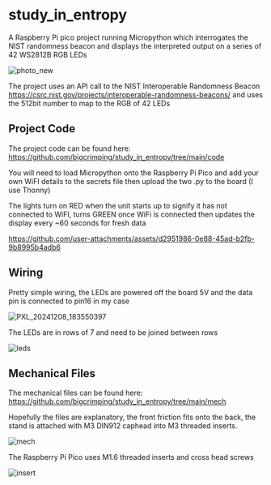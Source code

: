 # study_in_entropy

A Raspberry Pi pico project running Micropython which interrogates the NIST randomness beacon and displays the interpreted output on a series of 42 WS2812B RGB LEDs

![photo_new](https://github.com/user-attachments/assets/26def34b-f47a-4962-a53e-559a804cdda8)



The project uses an API call to the NIST Interoperable Randomness Beacon https://csrc.nist.gov/projects/interoperable-randomness-beacons/ and uses the 512bit number to map to the RGB of 42 LEDs

## Project Code

The project code can be found here: https://github.com/bigcrimping/study_in_entropy/tree/main/code

You will need to load Micropython onto the Raspberry Pi Pico and add your own WiFI details to the secrets file then upload the two .py to the board (I use Thonny)

The lights turn on RED when the unit starts up to signify it has not connected to WiFI, turns GREEN once WiFi is connected then updates the display every ~60 seconds for fresh data



https://github.com/user-attachments/assets/d2951986-0e88-45ad-b2fb-9b8995b4adb6



## Wiring

Pretty simple wiring, the LEDs are powered off the board 5V and the data pin is connected to pin16 in my case

![PXL_20241208_183550397](https://github.com/user-attachments/assets/8205d631-c448-4963-a02e-ccc2876c934c)

The LEDs are in rows of 7 and need to be joined between rows

![leds](https://github.com/user-attachments/assets/d84263f3-3c0e-4c1b-b9ac-a2d2a1e6bca2)

## Mechanical Files

The mechanical files can be found here: https://github.com/bigcrimping/study_in_entropy/tree/main/mech

Hopefully the files are explanatory, the front friction fits onto the back, the stand is attached with M3 DIN912 caphead into M3 threaded inserts.

![mech](https://github.com/user-attachments/assets/47684f5b-1c22-4c9e-87ec-452cd7ebce41)


The Raspberry Pi Pico uses M1.6 threaded inserts and cross head screws


![insert](https://github.com/user-attachments/assets/3d1da86b-5eef-41c8-ad0e-7fff1fe37c25)

